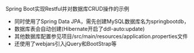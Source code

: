 Spring Boot实现Restful并对数据库CRUD操作的示例
* 同时使用了Spring Data JPA，需先创建MySQL数据库名为springbootdb，
* 数据库表会自动创建(Hibernate开启了ddl-auto:update)
* 其他数据库配置参见项目/src/main/resources/application.properties文件
* 还使用了webjars引入jQuery和BootStrap等